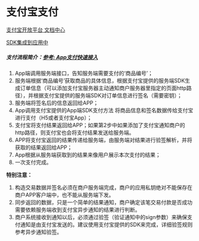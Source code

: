 # 支付宝支付

[支付宝开放平台 文档中心](https://doc.open.alipay.com/docs/doc.htm?spm=a219a.7629140.0.0.IH9bpX&treeId=204&articleId=105297&docType=1)


[SDK集成到应用中](https://doc.open.alipay.com/docs/doc.htm?spm=a219a.7629140.0.0.ADRf3F&treeId=204&articleId=105295&docType=1)

##### 支付流程简介：[参考: App支付快速接入](https://doc.open.alipay.com/docs/doc.htm?spm=a219a.7629140.0.0.27j8Q5&treeId=204&articleId=105297&docType=1)

1. App端调用服务端接口，告知服务端需要支付的‘商品编号’；  
2. 服务端根据‘商品编号’获取商品的具体信息，根据支付宝提供的服务端SDK生成订单信息（可以添加支付宝服务器主动通知商户服务器里指定的页面http路径），并根据支付宝提供的服务端SDK对订单信息进行签名（需要密钥）；
3. 服务端将签名后的信息返回给APP；
4. App调用支付宝提供的App端SDK支付方法 将商品信息和签名数据传给支付宝进行支付（H5或者支付宝App）；
5. 支付宝将支付结果返回给APP；如果第2步中如果添加了支付宝通知商户的http路径，则支付宝也会将支付结果发送给服务端。
6. APP将支付宝返回的结果传递给服务端，由服务端对结果进行验签解析，并将获取的结果返回给APP；
7. App根据从服务端获取到的结果来像用户展示本次支付的结果；
8. 一次支付完成。


**特别注意：**  

1. 构造交易数据并签名必须在商户服务端完成，商户的应用私钥绝对不能保存在商户APP客户端中，也不能从服务端下发。  
2. 同步返回的数据，只是一个简单的结果通知，商户确定该笔交易付款是否成功需要依赖服务端收到支付宝异步通知的结果进行判断。  
3. 商户系统接收到通知以后，必须通过验签（验证通知中的sign参数）来确保支付通知是由支付宝发送的。建议使用支付宝提供的SDK来完成，详细验签规则参考异步通知验签。